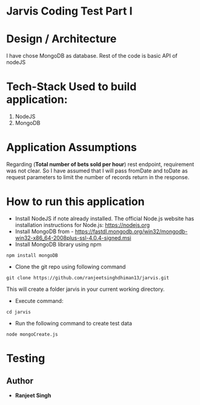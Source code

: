 # Jarvis Coding Test Part I

# Design / Architecture
I have chose MongoDB as database. Rest of the code is basic API of nodeJS

# Tech-Stack Used to build application:

1. NodeJS
2. MongoDB

# Application Assumptions
Regarding (**Total number of bets sold per hour**) rest endpoint, requirement was not clear. So I have assumed that I will pass fromDate and toDate as request parameters to limit the number of records return in the response.

# How to run this application
* Install NodeJS if note already installed. The official Node.js website has installation instructions for Node.js: https://nodejs.org
* Install MongoDB from - https://fastdl.mongodb.org/win32/mongodb-win32-x86_64-2008plus-ssl-4.0.4-signed.msi
* Install MongoDB library using npm

``` npm install mongoDB ```
* Clone the git repo using following command

```git clone https://github.com/ranjeetsinghdhiman13/jarvis.git```
	
   This will create a folder jarvis in your current working directory.
* Execute command:

``` cd jarvis ```
* Run the following command to create test data

```node mongoCreate.js```

# Testing


## Author
* **Ranjeet Singh**
